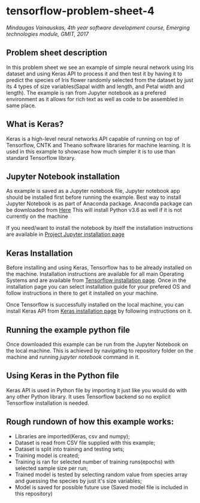 # tensorflow-problem-sheet-4
*Mindaugas Vainauskas, 4th year software development course, Emerging technologies module, GMIT, 2017*

## Problem sheet description
In this problem sheet we see an example of simple neural network using Iris dataset and using Keras API to process it and then test it by having it to predict the species of Iris flower randomly selected from the dataset by just its 4 types of size variables(Sapal width and length, and Petal width and length). The example is ran from Jupyter notebook as a prefered environment as it allows for rich text as well as code to be assembled in same place.

## What is Keras?
Keras is a high-level neural networks API capable of running on top of Tensorflow, CNTK and Theano software libraries for machine learning. It is used in this example to showcase how much simpler it is to use than standard Tensorflow library.

## Jupyter Notebook installation
As example is saved as a Jupyter notebook file, Jupyter notebook app should be installed first before running the example.
Best way to install Jupyter Notebook is as part of Anaconda package. Anaconda package can be downloaded from [Here](https://conda.io/docs/user-guide/install/download.html) This will install Python v3.6 as well if it is not currently on the machine

If you need/want to install the notebook by itself the installation instructions are available in [Project Jupyter installation page](http://jupyter.org/install.html)

## Keras Installation
Before installing and using Keras, Tensorflow has to be already installed on the machine. Installation instructions are available for all main Operating Systems and are available from [Tensorflow installation page](https://www.tensorflow.org/install/). Once in the installation page you can select installation guide for your prefered OS and follow instructions in there to get it installed on your machine.

Once Tensorflow is successfully installed on the local machine, you can install Keras API from [Keras installation page](https://keras.io/#installation) by following instructions on it.

## Running the example python file
Once downloaded this example can be run from the Jupyter Notebook on the local machine. This is achieved by navigating to repository folder on the machine and running *jupyter notebook* command in it.

## Using Keras in the Python file
Keras API is used in Python file by importing it just like you would do with any other Python library. It uses Tensorflow backend so no explicit Tensorflow installation is needed.

## Rough rundown of how this example works:
 - Libraries are imported(Keras, csv and numpy);
 - Dataset is read from CSV file supplied with this example;
 - Dataset is split into training and testing sets;
 - Training model is created;
 - Training is ran for selected number of training runs(epochs) with selected sample size per run;
 - Trained model is tested by selecting random value from species array and guessing the species by just it's size variables;
 - Model is saved for possible future use (Saved model file is included in this repository)
